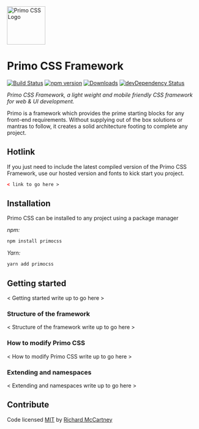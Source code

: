 <img src="https://raw.githubusercontent.com/primocss/logos/master/primocss-roundle.png" width="100" alt="Primo CSS Logo">

# Primo CSS Framework

[![Build Status](https://travis-ci.org/primocss/primocss.svg?branch=develop)](https://travis-ci.org/primocss/primocss)
[![npm version](https://badge.fury.io/js/primocss.svg)](http://badge.fury.io/js/primocss)
[![Downloads](http://img.shields.io/npm/dm/primocss.svg)](https://www.npmjs.com/package/primocss)
[![devDependency Status](https://david-dm.org/primocss/primocss/dev-status.svg)](https://david-dm.org/primocss/primocss#info=devDependencies)

*Primo CSS Framework, a light weight and mobile friendly CSS framework for web & UI development.*

Primo is a framework which provides the prime starting blocks for any front-end requirements. Without supplying out of the box solutions or mantras to follow, it creates a solid architecture footing to complete any project.

## Hotlink

If you just need to include the latest compiled version of the Primo CSS Framework, use our hosted version and fonts to kick start you project.

``` html
< link to go here >
```

## Installation

Primo CSS can be installed to any project using a package manager

*npm:*

``` bash
npm install primocss
```

*Yarn:*

``` bash
yarn add primocss
```

## Getting started

< Getting started write up to go here >

### Structure of the framework

< Structure of the framework write up to go here >

### How to modify Primo CSS

< How to modify Primo CSS write up to go here >

### Extending and namespaces

< Extending and namespaces write up to go here >

## Contribute

Code licensed [MIT](https://github.com/primocss/primocss/blob/develop/LICENSE.md) by [Richard McCartney](http://www.github/richmccartney/)
